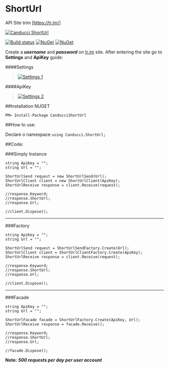 # ShortUrl

API Site trim [https://tr.im/]

[![Canducci ShortUrl](http://i1194.photobucket.com/albums/aa377/netdragoon1/1449629657_Location%20HTTP_zpsec7muau0.png)](https://packagist.org/packages/canducci/zipcode)

[![Build status](https://ci.appveyor.com/api/projects/status/3q0thmhimm3tx6g5?svg=true)](https://ci.appveyor.com/project/netdragoon/shorturl)
[![NuGet](https://img.shields.io/nuget/dt/CanducciShortUrl.svg?style=plastic)](https://www.nuget.org/packages/CanducciShortUrl/)
[![NuGet](https://img.shields.io/nuget/v/CanducciShortUrl.svg?style=plastic)](https://www.nuget.org/packages/CanducciShortUrl/)


Create a ___username___ and ___password___ on [tr.im](http://tr.im) site. After entering the site go to __Settings__ and __ApiKey__ guide:

####Settings

>[![Settings 1](http://i1194.photobucket.com/albums/aa377/netdragoon1/save1_zps3pixpshc.png)]()

####ApiKey
>[![Settings 2](http://i1194.photobucket.com/albums/aa377/netdragoon1/save2_zpszehapgew.png)]()


##Installation NUGET


```Csharp
PM> Install-Package CanducciShortUrl

```

##How to use:

Declare o namespace `using Canducci.ShortUrl;` 


##Code:

###Simply Instance

```Csharp
string ApiKey = "";
string Url = "";

ShortUrlSend request = new ShortUrlSend(Url);
ShortUrlClient client = new ShortUrlClient(ApiKey);
ShortUrlReceive response = client.Receive(request);

//response.Keyword;
//response.ShortUrl;
//response.Url;

//client.Dispose();
```
___

###Factory

```Csharp
string ApiKey = "";
string Url = "";

ShortUrlSend request = ShortUrlSendFactory.Create(Url);            
ShortUrlClient client = ShortUrlClientFactory.Create(ApiKey);            
ShortUrlReceive response = client.Receive(request);

//response.Keyword;
//response.ShortUrl;
//response.Url;

//client.Dispose();
```
___

###Facade

```
string ApiKey = "";
string Url = "";

ShortUrlFacade facade = ShortUrlFactory.Create(ApiKey, Url);
ShortUrlReceive response = facade.Receive();

//response.Keyword;
//response.ShortUrl;
//response.Url;

//facade.Dispose();
```

__Note:__ ___500 requests per day per user account___